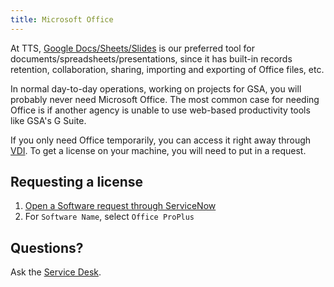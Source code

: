 ```yaml
---
title: Microsoft Office
---
```


At TTS, [Google Docs/Sheets/Slides]({{site.baseurl}}/google-drive/) is our preferred tool for documents/spreadsheets/presentations, since it has built-in records retention, collaboration, sharing, importing and exporting of Office files, etc.

In normal day-to-day operations, working on projects for GSA, you will probably never need Microsoft Office. The most common case for needing Office is if another agency is unable to use web-based productivity tools like GSA's G Suite.

If you only need Office temporarily, you can access it right away through [VDI](https://vdi.anywhere.gsa.gov). To get a license on your machine, you will need to put in a request.

## Requesting a license

1. [Open a Software request through ServiceNow](https://gsa.servicenowservices.com/sp/?id=sc_cat_item&sys_id=1bfdfdca78d3a400ce3ddff91a64940b)
1. For `Software Name`, select `Office ProPlus`

## Questions?

Ask the [Service Desk]({{site.baseurl}}/getting-started/gsa-internal-tools/#it-service-desk).
